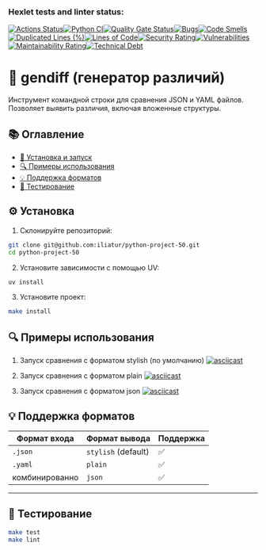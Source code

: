 ### Hexlet tests and linter status:
[![Actions Status](https://github.com/iliatur/python-project-50/actions/workflows/hexlet-check.yml/badge.svg)](https://github.com/iliatur/python-project-50/actions)[![Python CI](https://github.com/iliatur/python-project-50/actions/workflows/pyci.yml/badge.svg)](https://github.com/iliatur/python-project-50/actions/workflows/pyci.yml)[![Quality Gate Status](https://sonarcloud.io/api/project_badges/measure?project=iliatur_python-project-50&metric=alert_status)](https://sonarcloud.io/summary/new_code?id=iliatur_python-project-50)[![Bugs](https://sonarcloud.io/api/project_badges/measure?project=iliatur_python-project-50&metric=bugs)](https://sonarcloud.io/summary/new_code?id=iliatur_python-project-50)[![Code Smells](https://sonarcloud.io/api/project_badges/measure?project=iliatur_python-project-50&metric=code_smells)](https://sonarcloud.io/summary/new_code?id=iliatur_python-project-50)[![Duplicated Lines (%)](https://sonarcloud.io/api/project_badges/measure?project=iliatur_python-project-50&metric=duplicated_lines_density)](https://sonarcloud.io/summary/new_code?id=iliatur_python-project-50)[![Lines of Code](https://sonarcloud.io/api/project_badges/measure?project=iliatur_python-project-50&metric=ncloc)](https://sonarcloud.io/summary/new_code?id=iliatur_python-project-50)[![Security Rating](https://sonarcloud.io/api/project_badges/measure?project=iliatur_python-project-50&metric=security_rating)](https://sonarcloud.io/summary/new_code?id=iliatur_python-project-50)[![Vulnerabilities](https://sonarcloud.io/api/project_badges/measure?project=iliatur_python-project-50&metric=vulnerabilities)](https://sonarcloud.io/summary/new_code?id=iliatur_python-project-50)[![Maintainability Rating](https://sonarcloud.io/api/project_badges/measure?project=iliatur_python-project-50&metric=sqale_rating)](https://sonarcloud.io/summary/new_code?id=iliatur_python-project-50)[![Technical Debt](https://sonarcloud.io/api/project_badges/measure?project=iliatur_python-project-50&metric=sqale_index)](https://sonarcloud.io/summary/new_code?id=iliatur_python-project-50)

# 🧠 gendiff (генератор различий)
Инструмент командной строки для сравнения JSON и YAML файлов.
Позволяет выявить различия, включая вложенные структуры.

## 📚 Оглавление

- [🚀 Установка и запуск](#-установка-и-запуск)
- [🔍 Примеры использования](#-примеры-использования)
- [💡 Поддержка форматов](#-поддержка-форматов)
- [🧪 Тестирование](#-тестирование)


## ⚙️ Установка
1. Склонируйте репозиторий:
```bash
git clone git@github.com:iliatur/python-project-50.git
cd python-project-50
```
2. Установите зависимости с помощью UV:
```bash
uv install
```
3. Установите проект:
```bash
make install
```

## 🔍 Примеры использования
1. Запуск сравнения с форматом stylish (по умолчанию)
[![asciicast](https://asciinema.org/a/0JBvTT2KOm8MMs0P1EpADeuVZ.svg)](https://asciinema.org/a/0JBvTT2KOm8MMs0P1EpADeuVZ)

2. Запуск сравнения с форматом plain
[![asciicast](https://asciinema.org/a/EngHvisHtPUPQEw6KPN7jDuAe.svg)](https://asciinema.org/a/EngHvisHtPUPQEw6KPN7jDuAe)

3. Запуск сравнения с форматом json
[![asciicast](https://asciinema.org/a/b9KAa5CnK3eb0zbhGYegiQzG4.svg)](https://asciinema.org/a/b9KAa5CnK3eb0zbhGYegiQzG4)


## 💡 Поддержка форматов
| Формат входа | Формат вывода     | Поддержка |
|--------------|-------------------|-----------|
| `.json`      | `stylish` (default) |   ✅     |
| `.yaml`      | `plain`            |    ✅     |
| комбинированно | `json`            |   ✅     |

---

## 🧪 Тестирование
```bash
make test
make lint
```

